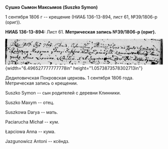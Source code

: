 **Сушко Сымон Максымов (Suszko Symon)**

1 сентября 1806 г -- крещение (НИАБ 136-13-894, лист 61, №39/1806-р
(ориг)).

**НИАБ 136-13-894:** Лист 61. **Метрическая запись №39/1806-р (ориг).**

![](./media/f2404b0faf88988b5a3e5e3967968836441e3b45.png){width="6.496527777777778in"
height="1.0573873578302713in"}

Дедиловичская Покровская церковь. 1 сентября 1806 года. Метрическая
запись о крещении.

Suszko Symon -- сын родителей с деревни Клинники.

Suszko Maxym -- отец.

Suszkowa Darya -- мать.

Paciarucha Michał -- кум.

Łapciowa Anna -- кума.

Jazgunowicz Antoni -- ксёндз.
